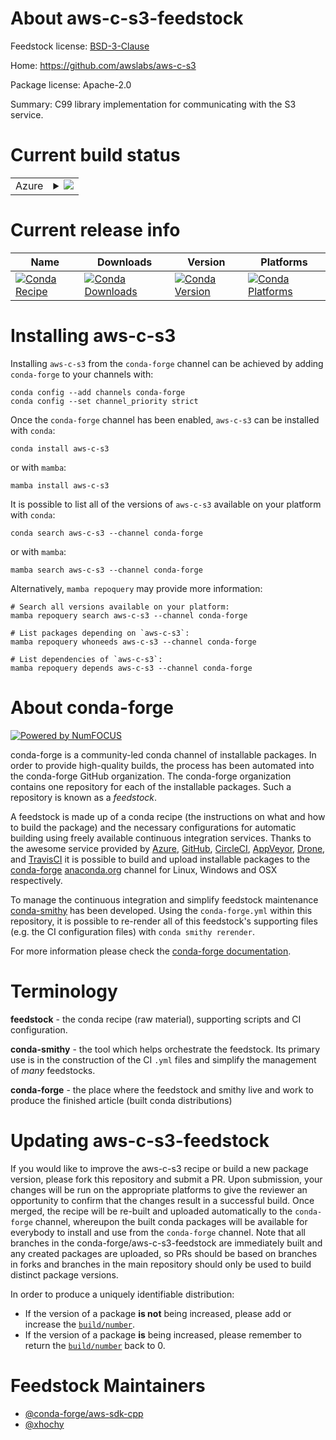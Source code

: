 About aws-c-s3-feedstock
========================

Feedstock license: [BSD-3-Clause](https://github.com/conda-forge/aws-c-s3-feedstock/blob/main/LICENSE.txt)

Home: https://github.com/awslabs/aws-c-s3

Package license: Apache-2.0

Summary: C99 library implementation for communicating with the S3 service.

Current build status
====================


<table>
    
  <tr>
    <td>Azure</td>
    <td>
      <details>
        <summary>
          <a href="https://dev.azure.com/conda-forge/feedstock-builds/_build/latest?definitionId=13043&branchName=main">
            <img src="https://dev.azure.com/conda-forge/feedstock-builds/_apis/build/status/aws-c-s3-feedstock?branchName=main">
          </a>
        </summary>
        <table>
          <thead><tr><th>Variant</th><th>Status</th></tr></thead>
          <tbody><tr>
              <td>linux_64</td>
              <td>
                <a href="https://dev.azure.com/conda-forge/feedstock-builds/_build/latest?definitionId=13043&branchName=main">
                  <img src="https://dev.azure.com/conda-forge/feedstock-builds/_apis/build/status/aws-c-s3-feedstock?branchName=main&jobName=linux&configuration=linux%20linux_64_" alt="variant">
                </a>
              </td>
            </tr><tr>
              <td>linux_aarch64</td>
              <td>
                <a href="https://dev.azure.com/conda-forge/feedstock-builds/_build/latest?definitionId=13043&branchName=main">
                  <img src="https://dev.azure.com/conda-forge/feedstock-builds/_apis/build/status/aws-c-s3-feedstock?branchName=main&jobName=linux&configuration=linux%20linux_aarch64_" alt="variant">
                </a>
              </td>
            </tr><tr>
              <td>linux_ppc64le</td>
              <td>
                <a href="https://dev.azure.com/conda-forge/feedstock-builds/_build/latest?definitionId=13043&branchName=main">
                  <img src="https://dev.azure.com/conda-forge/feedstock-builds/_apis/build/status/aws-c-s3-feedstock?branchName=main&jobName=linux&configuration=linux%20linux_ppc64le_" alt="variant">
                </a>
              </td>
            </tr><tr>
              <td>osx_64</td>
              <td>
                <a href="https://dev.azure.com/conda-forge/feedstock-builds/_build/latest?definitionId=13043&branchName=main">
                  <img src="https://dev.azure.com/conda-forge/feedstock-builds/_apis/build/status/aws-c-s3-feedstock?branchName=main&jobName=osx&configuration=osx%20osx_64_" alt="variant">
                </a>
              </td>
            </tr><tr>
              <td>osx_arm64</td>
              <td>
                <a href="https://dev.azure.com/conda-forge/feedstock-builds/_build/latest?definitionId=13043&branchName=main">
                  <img src="https://dev.azure.com/conda-forge/feedstock-builds/_apis/build/status/aws-c-s3-feedstock?branchName=main&jobName=osx&configuration=osx%20osx_arm64_" alt="variant">
                </a>
              </td>
            </tr><tr>
              <td>win_64</td>
              <td>
                <a href="https://dev.azure.com/conda-forge/feedstock-builds/_build/latest?definitionId=13043&branchName=main">
                  <img src="https://dev.azure.com/conda-forge/feedstock-builds/_apis/build/status/aws-c-s3-feedstock?branchName=main&jobName=win&configuration=win%20win_64_" alt="variant">
                </a>
              </td>
            </tr>
          </tbody>
        </table>
      </details>
    </td>
  </tr>
</table>

Current release info
====================

| Name | Downloads | Version | Platforms |
| --- | --- | --- | --- |
| [![Conda Recipe](https://img.shields.io/badge/recipe-aws--c--s3-green.svg)](https://anaconda.org/conda-forge/aws-c-s3) | [![Conda Downloads](https://img.shields.io/conda/dn/conda-forge/aws-c-s3.svg)](https://anaconda.org/conda-forge/aws-c-s3) | [![Conda Version](https://img.shields.io/conda/vn/conda-forge/aws-c-s3.svg)](https://anaconda.org/conda-forge/aws-c-s3) | [![Conda Platforms](https://img.shields.io/conda/pn/conda-forge/aws-c-s3.svg)](https://anaconda.org/conda-forge/aws-c-s3) |

Installing aws-c-s3
===================

Installing `aws-c-s3` from the `conda-forge` channel can be achieved by adding `conda-forge` to your channels with:

```
conda config --add channels conda-forge
conda config --set channel_priority strict
```

Once the `conda-forge` channel has been enabled, `aws-c-s3` can be installed with `conda`:

```
conda install aws-c-s3
```

or with `mamba`:

```
mamba install aws-c-s3
```

It is possible to list all of the versions of `aws-c-s3` available on your platform with `conda`:

```
conda search aws-c-s3 --channel conda-forge
```

or with `mamba`:

```
mamba search aws-c-s3 --channel conda-forge
```

Alternatively, `mamba repoquery` may provide more information:

```
# Search all versions available on your platform:
mamba repoquery search aws-c-s3 --channel conda-forge

# List packages depending on `aws-c-s3`:
mamba repoquery whoneeds aws-c-s3 --channel conda-forge

# List dependencies of `aws-c-s3`:
mamba repoquery depends aws-c-s3 --channel conda-forge
```


About conda-forge
=================

[![Powered by
NumFOCUS](https://img.shields.io/badge/powered%20by-NumFOCUS-orange.svg?style=flat&colorA=E1523D&colorB=007D8A)](https://numfocus.org)

conda-forge is a community-led conda channel of installable packages.
In order to provide high-quality builds, the process has been automated into the
conda-forge GitHub organization. The conda-forge organization contains one repository
for each of the installable packages. Such a repository is known as a *feedstock*.

A feedstock is made up of a conda recipe (the instructions on what and how to build
the package) and the necessary configurations for automatic building using freely
available continuous integration services. Thanks to the awesome service provided by
[Azure](https://azure.microsoft.com/en-us/services/devops/), [GitHub](https://github.com/),
[CircleCI](https://circleci.com/), [AppVeyor](https://www.appveyor.com/),
[Drone](https://cloud.drone.io/welcome), and [TravisCI](https://travis-ci.com/)
it is possible to build and upload installable packages to the
[conda-forge](https://anaconda.org/conda-forge) [anaconda.org](https://anaconda.org/)
channel for Linux, Windows and OSX respectively.

To manage the continuous integration and simplify feedstock maintenance
[conda-smithy](https://github.com/conda-forge/conda-smithy) has been developed.
Using the ``conda-forge.yml`` within this repository, it is possible to re-render all of
this feedstock's supporting files (e.g. the CI configuration files) with ``conda smithy rerender``.

For more information please check the [conda-forge documentation](https://conda-forge.org/docs/).

Terminology
===========

**feedstock** - the conda recipe (raw material), supporting scripts and CI configuration.

**conda-smithy** - the tool which helps orchestrate the feedstock.
                   Its primary use is in the construction of the CI ``.yml`` files
                   and simplify the management of *many* feedstocks.

**conda-forge** - the place where the feedstock and smithy live and work to
                  produce the finished article (built conda distributions)


Updating aws-c-s3-feedstock
===========================

If you would like to improve the aws-c-s3 recipe or build a new
package version, please fork this repository and submit a PR. Upon submission,
your changes will be run on the appropriate platforms to give the reviewer an
opportunity to confirm that the changes result in a successful build. Once
merged, the recipe will be re-built and uploaded automatically to the
`conda-forge` channel, whereupon the built conda packages will be available for
everybody to install and use from the `conda-forge` channel.
Note that all branches in the conda-forge/aws-c-s3-feedstock are
immediately built and any created packages are uploaded, so PRs should be based
on branches in forks and branches in the main repository should only be used to
build distinct package versions.

In order to produce a uniquely identifiable distribution:
 * If the version of a package **is not** being increased, please add or increase
   the [``build/number``](https://docs.conda.io/projects/conda-build/en/latest/resources/define-metadata.html#build-number-and-string).
 * If the version of a package **is** being increased, please remember to return
   the [``build/number``](https://docs.conda.io/projects/conda-build/en/latest/resources/define-metadata.html#build-number-and-string)
   back to 0.

Feedstock Maintainers
=====================

* [@conda-forge/aws-sdk-cpp](https://github.com/conda-forge/aws-sdk-cpp/)
* [@xhochy](https://github.com/xhochy/)

